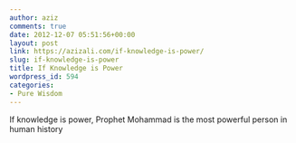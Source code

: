```yaml
---
author: aziz
comments: true
date: 2012-12-07 05:51:56+00:00
layout: post
link: https://azizali.com/if-knowledge-is-power/
slug: if-knowledge-is-power
title: If Knowledge is Power
wordpress_id: 594
categories:
- Pure Wisdom
---
```


If knowledge is power, Prophet Mohammad is the most powerful person in human history
